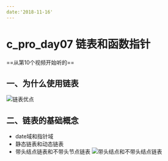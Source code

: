 ```yaml
---
date:'2018-11-16'
---
```


# c_pro_day07 链表和函数指针

==从第10个视频开始听的==

## 一、为什么使用链表
![链表优点]($resource/%E9%93%BE%E8%A1%A8%E4%BC%98%E7%82%B9.png)



## 二、链表的基础概念

- date域和指针域
- 静态链表和动态链表  
- 带头结点链表和不带头节点链表
![带头结点和不带头结点链表]($resource/%E5%B8%A6%E5%A4%B4%E7%BB%93%E7%82%B9%E5%92%8C%E4%B8%8D%E5%B8%A6%E5%A4%B4%E7%BB%93%E7%82%B9%E9%93%BE%E8%A1%A8.png)

